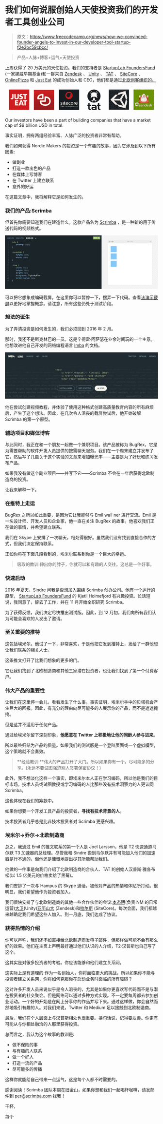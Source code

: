 # 我们如何说服创始人天使投资我们的开发者工具创业公司

> 原文：<https://www.freecodecamp.org/news/how-we-convinced-founder-angels-to-invest-in-our-developer-tool-startup-f2e3bc59cbcc/>

> 产品+人脉+博客+运气=天使投资

上周获得了 20 万美元的天使投资。我们的支持者是 [StartupLab FoundersFund](http://startuplab.no/#fuel) (一家挪威早期基金)和一群来自 [Zendesk](http://zendesk.com/) 、 [Unity](https://unity3d.com/) 、 [TAT](https://www.crunchbase.com/organization/tat-the-astonishing-tribe) 、 [SiteCore](http://www.sitecore.net/) 、 [OnlinePizza](https://onlinepizza.se/) 和 [Just Eat](https://www.just-eat.no/) 的成功创始人和 CEO，他们都是通过[北欧创客组织的。](http://www.nordicmakers.vc/)

![1*UpAVdq0Pdi4qTTXs9rh7Aw](img/2c574fe25a6f9462abac201fef0ab9be.png)

Our investors have been a part of building companies that have a market cap of $9 billion USD in total.

事实证明，拥有两组经验丰富、人脉广泛的投资者非常有帮助。

我们如何获得 Nordic Makers 的投资是一个有趣的故事，因为它涉及到以下所有因素:

*   做副业
*   打造一款出色的产品
*   在媒体上写博客
*   在 Twitter 上建立联系
*   意外的好运

在这篇文章中，我将解释它是如何发生的。

### 我们的产品:Scrimba

但首先你需要知道我们在建造什么。这款产品名为 [Scrimba](http://scrimba.com?utm_source=freecodecamp.org&utm_medium=referral&utm_campaign=founder_angels) ，是一种新的用于传送代码的视频格式。

![1*m_x4eEzeuwXA75QS0zTIaw](img/34a077bd624b7c73140b9f528919e306.png)

可以把它想象成编码截屏，在这里你可以暂停一下，摆弄一下代码。查看[该演示截屏](https://scrimba.com/perborgen/279?utm_source=freecodecamp.org&utm_medium=referral&utm_campaign=founder_angels)以更好地掌握概念。请注意，所有这些仍处于测试阶段。

### 想法的诞生

为了弄清投资是如何发生的，我们必须回到 2016 年 2 月。

那时，我还不是斯克林巴的一员。这是辛德雷·阿萨瑟在业余时间玩的一个主意。他想改进他自己开发的网络编程语言 [Imba](http://startuplab.no/#fuel) 的文档。

![1*PtlPpf3j0uM0cmQgjnyCEg](img/df687d7a84bf6778152f010970515ef4.png)

他在尝试创建视频教程，并体验了使用这种格式创建高质量教育内容的所有麻烦后，产生了这个想法。因此，在几次令人沮丧的截屏尝试后，他开始破解 Scrimba 的第一个原型。

### 辅助项目和媒体博客

与此同时，我正在和一个朋友一起做一个兼职项目。该产品被称为 BugRex，它是为需要帮助的软件开发人员提供的按需聊天服务。我们在一个周末建立并发布了它，然后写了几篇关于这个实验的文章来增加曝光率——主要是为了好玩和练习发布产品。

如果我没有做这个副业项目——并写下它——Scrimba 不会在一年后获得北欧制造商的投资。

让我来解释一下。

### 在推特上走运

BugRex 之所以如此重要，是因为它让我能够与 Emil wall ner 进行交流。Emil 是一名设计师、开发人员和企业家，他一直在关注 BugRex 的故事。他喜欢我们正在做的事情，并希望建立联系。

我们在 Skype 上安排了一次聊天，相处得很好。虽然我们没有找到直接合作的方式，但我们决定保持联系。

正如你将在下面几段看到的，埃米尔联系到你是一个巨大的幸运。

> 吸取的教训:伸出你的脖子，你就可以和有趣的人交往。这总是一件好事。

### 快速启动

2016 年夏天，Sindre 问我是否想加入围绕 Scrimba 创办公司。他有一个运行的原型， [StartupLab FoundersFund](http://startuplab.no/#fuel) 的 Kjetil Holmefjord 有兴趣投资。长话短说，我同意了，辞去了工作，并在 11 月开始全职研究 Scrimba。

为了获得反馈，我们决定尽快推出测试版。因此，到 12 月初，我们向所有我们认为可能会喜欢的人发出了邀请。

### 至关重要的推特

这包括埃米尔。他试了一下，非常喜欢，于是他把它发到推特上，发给了一群他想让我们联系的相关人士。

这条推文打开了比我们想象的更多的门。

它让我们找到了北欧制造商和其他三家潜在投资者，也让我们找到了第一个付费客户。

### 伟大产品的重要性

让我们在这里停一会儿，看看发生了什么事。事实证明，埃米尔手中的贝塔机会产生巨大的回报。因此，有充分的理由向尽可能多的人展示你的产品，而不是遮遮掩掩。

但是这并不适用于任何产品。

通过给埃米尔留下深刻印象，**他愿意在 Twitter 上积极地让他的同龄人参与进来**。

所以最终归结为产品的质量。如果我们的测试版是一个登陆页面或一个虚拟模型，这个策略就不会奏效。

> **经验教训:**伟大的产品打开了大门。所以如果你有一个，尽可能多的分享。(永远不要试图强迫别人签署保密协议！)

此外，我不想淡化这样一个事实，即埃米尔本人正在学习编码，所以他是我们的目标市场。技术人员或试图教授或学习编码的人比那些没有技术洞察力的人更认同 Scrimba。

这也体现在我们的筹款中。

如果你想要一个开发工具产品的投资者，**寻找有技术背景的人**。

技术投资者几乎总是比非技术投资者对 Scrimba 更感兴趣。

### 埃米尔→乔尔→北欧制造商

总之，我通过 Emil 的推文联系的第一个人是 Joel Larsson，他是 T2 快速通道马尔默 T3 加速器的总经理。尽管我和 Sindre 搬到马尔默并有可能加入他们的加速器是行不通的，但他还是慷慨地提出尽其所能帮助我们。

他做的一件事是向我们介绍了北欧制造商的合伙人、TAT 的创始人汉普斯·雅各布松(以 1.5 亿美元的价格卖给了黑莓)。

我们安排了一次与 Hampus 的 Skype 通话，被他对产品的热情和体贴所打动。很明显，我们希望他作为投资者加入。

我们很快安排了与北欧制造商的其他一些合作伙伴的会议:[本杰明](https://www.freecodecamp.org/news/how-we-convinced-founder-angels-to-invest-in-our-developer-tool-startup-f2e3bc59cbcc/undefined)(负责 NM 的日常运营)[大卫](https://www.freecodecamp.org/news/how-we-convinced-founder-angels-to-invest-in-our-developer-tool-startup-f2e3bc59cbcc/undefined)(Unity)[亚历山大](https://www.freecodecamp.org/news/how-we-convinced-founder-angels-to-invest-in-our-developer-tool-startup-f2e3bc59cbcc/undefined) (Zendesk)和[拉尔斯](https://twitter.com/ln_sitecore) (SiteCore)。每次会面，我们都越来越确定我们希望这些人加入。到一月底，我们达成了协议。

### 获得热情的介绍

你可以声称，我们还不如直接给北欧制造商发电子邮件，但那样做可能不会有那么好的效果。他们在主页上声明最好通过他们认识的人介绍，T2·汉普斯也自己写了这个。

这其实是对很多投资者的考验。你应该能够和他们建立关系网。

这实际上是有道理的:作为一名创始人，你将面临更大的挑战，所以如果你不能与投资者建立关系网，你将如何克服你在启动业务时面临的所有障碍？

这对许多开发人员来说似乎是令人沮丧的，尤其是如果你更喜欢写代码而不是与潜在投资者的社交聚会。但是网络可以通过多种方式实现。不一定要每周都去参加创业活动。一个好的开始是在网上分享你的作品并写下来。通过这样做，你会自然而然地吸引有趣的人。对我们来说，Twitter 和 Medium 足以接触到北欧制造商。

最后，我们在个人层面上与汉普斯相处也很重要。换句话说，记得要友善。你更有可能从与你相处融洽的人那里获得投资。

总而言之，我认为这个故事的教训是:

*   做不保险的事
*   与有趣的人联系
*   做一个好人
*   打造一流的产品
*   尽可能多的传播

这样你就能给自己带来一点运气，这是每个人都不时需要的。

感谢阅读！Scrimba 团队本周在旧金山，如果你想和我们一起喝杯咖啡，请发邮件到 per@scrimba.com 找我！

干杯，

每个
